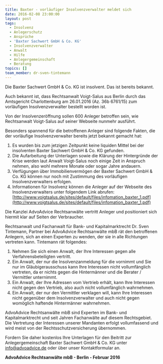 ```yaml
---
title: Baxter - vorläufiger Insolvenzverwalter meldet sich
date: 2016-02-08 23:00:00
layout: post
tags:
  - Insolvenz
  - Anlegerschutz
  - Ansprüche
  - 'Baxter Sachwert GmbH & Co. KG'
  - Insolvenzverwalter
  - Anwalt
  - Hilfe
  - Anlegergemeinschaft
  - Beratung
topics: []
team_member: dr-sven-tintemann
---
```



Die Baxter Sachwert GmbH & Co. KG ist insolvent. Das ist bereits bekannt.

Auch bekannt ist, dass Rechtsanwalt Voigt-Salus aus Berlin durch das Amtsgericht Charlottenburg am 26.01.2016 (Az. 36b 6761/15) zum vorläufigen Insolvenzverwalter bestellt worden ist.

Von der Insolvenzeröffnung sollen 600 Anleger betroffen sein, wie Rechtsanwalt Voigt-Salus auf seiner Webseite nunmehr ausführt.

Besonders spannend für die betroffenen Anleger sind folgende Fakten, die der vorläufige Insolvenzverwalter bereits jetzt bekannt gemacht hat:

1. Es wurden bis zum jetzigen Zeitpunkt keine liquiden Mittel bei der insolventen Baxter Sachwert GmbH & Co. KG gefunden.
2. Die Aufarbeitung der Unterlagen sowie die Klärung der Hintergründe der Krise werden laut Anwalt Voigt-Salus noch einige Zeit in Anspruch nehmen, also wohl mehrere Monate oder sogar Jahre andauern.
3. Verfügungen über Immobilienvermögen der Baxter Sachwert GmbH & Co. KG können nur noch mit Zustimmung des vorläufigen Insolvenzverwalters erfolgen.
4. Informationen für Insolvenz können die Anleger auf der Webseite des Insolvenzverwalters unter folgendem Link abrufen: [http://www.voigtsalus.de/sites/default/files/infomation_baxter_1.pdf](http://www.voigtsalus.de/sites/default/files/infomation_baxter_1.pdf)

Die Kanzlei AdvoAdvice Rechtsanwälte vertritt Anleger und positioniert sich hiermit klar auf Seiten der Verbraucher.

Rechtsanwalt und Fachanwalt für Bank- und Kapitalmarktrecht Dr. Sven Tintemann, Partner bei AdvoAdvice Rechtsanwälte mbB rät den betroffenen Anlegern, sich an einen Experten zu wenden, der sie in alle Richtungen vertreten kann. Tintemann rät folgendes:

1. Nehmen Sie sich einen Anwalt, der Ihre Interessen gegen alle Verfahrensbeteiligten vertritt.
2. Ein Anwalt, der nur die Insolvenzanmeldung für die vornimmt und Sie nur im Gläubigerausschuss kann Ihre Interessen nicht vollumfänglich vertreten, da er nichts gegen die Hintermänner und die Berater / Vermittler unternimmt.
3. Ein Anwalt, der Ihre Adressen vom Vertrieb erhält, kann Ihre Interessen nicht gegen den Vertrieb, also auch nicht vollumfänglich wahrnehmen.
4. Ein Anwalt, der nur den Vermittler verklagen will, kann Ihre Interessen nicht gegenüber dem Insolvenzverwalter und auch nicht gegen womöglich haftende Hintermänner wahrnehmen.

AdvoAdvice Rechtsanwälte mbB sind Experten im Bank- und Kapitalmarktrecht und seit Jahren Fachanwälte auf diesem Rechtsgebiet. Die Vertretung der Interessen unserer Mandanten erfolgt vollumfassend und wird meist von der Rechtsschutzversicherung übernommen.

Fordern Sie daher kostenlos Ihre Unterlagen für den Beitritt zur Anlegergemeinschaft Baxter Sachwert GmbH & Co. KG unter [&#105;&#110;&#102;&#111;&#064;&#097;&#100;&#118;&#111;&#097;&#100;&#118;&#105;&#099;&#101;&#046;&#100;&#101;](&#109;&#097;&#105;&#108;&#116;&#111;:&#105;&#110;&#102;&#111;&#064;&#097;&#100;&#118;&#111;&#097;&#100;&#118;&#105;&#099;&#101;&#046;&#100;&#101;) oder über unser Kontaktformular an.

**AdvoAdvice Rechtsanwälte mbB - Berlin - Februar 2016**
